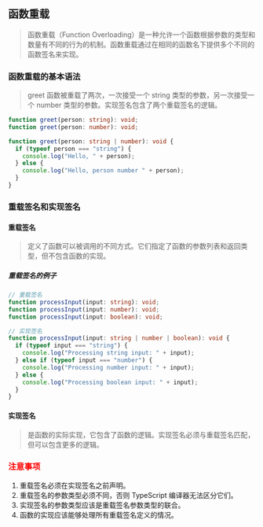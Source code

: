 ## 函数重载

> 函数重载（Function Overloading）是一种允许一个函数根据参数的类型和数量有不同的行为的机制。函数重载通过在相同的函数名下提供多个不同的函数签名来实现。

### 函数重载的基本语法

> greet 函数被重载了两次，一次接受一个 string 类型的参数，另一次接受一个 number 类型的参数。实现签名包含了两个重载签名的逻辑。

```ts
function greet(person: string): void;
function greet(person: number): void;

function greet(person: string | number): void {
  if (typeof person === "string") {
    console.log("Hello, " + person);
  } else {
    console.log("Hello, person number " + person);
  }
}
```

### 重载签名和实现签名

#### 重载签名

> 定义了函数可以被调用的不同方式。它们指定了函数的参数列表和返回类型，但不包含函数的实现。

##### 重载签名的例子

```ts
// 重载签名
function processInput(input: string): void;
function processInput(input: number): void;
function processInput(input: boolean): void;

// 实现签名
function processInput(input: string | number | boolean): void {
  if (typeof input === "string") {
    console.log("Processing string input: " + input);
  } else if (typeof input === "number") {
    console.log("Processing number input: " + input);
  } else {
    console.log("Processing boolean input: " + input);
  }
}
```

#### 实现签名

> 是函数的实际实现，它包含了函数的逻辑。实现签名必须与重载签名匹配，但可以包含更多的逻辑。

### <font color=red>注意事项</font>

1. 重载签名必须在实现签名之前声明。
2. 重载签名的参数类型必须不同，否则 TypeScript 编译器无法区分它们。
3. 实现签名的参数类型应该是重载签名参数类型的联合。
4. 函数的实现应该能够处理所有重载签名定义的情况。

